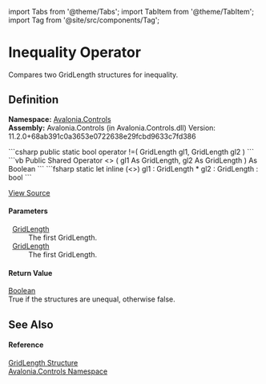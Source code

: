 import Tabs from '@theme/Tabs'; 
import TabItem from '@theme/TabItem'; 
import Tag from '@site/src/components/Tag'; 

# Inequality Operator


Compares two GridLength structures for inequality.



## Definition
**Namespace:** <a href="N_Avalonia_Controls">Avalonia.Controls</a>  
**Assembly:** Avalonia.Controls (in Avalonia.Controls.dll) Version: 11.2.0+68ab391c0a3653e0722638e29fcbd9633c7fd386

<Tabs groupId="api-code-preview">
<TabItem value="csharp" label="C#">
```csharp
public static bool operator !=(
	GridLength gl1,
	GridLength gl2
)
```
</TabItem>
<TabItem value="vb" label="VB">
```vb
Public Shared Operator <> ( 
	gl1 As GridLength,
	gl2 As GridLength
) As Boolean
```
</TabItem>
<TabItem value="fsharp" label="F#">
```fsharp
static let inline (<>)
        gl1 : GridLength * 
        gl2 : GridLength  : bool
```
</TabItem>
</Tabs>



<a href="https://github.com/AvaloniaUI/Avalonia/tree/master/srcAvalonia.Controls/GridLength.cs#L129" title="View the source code">View Source</a>



#### Parameters
<dl><dt>  <a href="T_Avalonia_Controls_GridLength">GridLength</a></dt><dd>The first GridLength.</dd><dt>  <a href="T_Avalonia_Controls_GridLength">GridLength</a></dt><dd>The first GridLength.</dd></dl>

#### Return Value
<a href="https://learn.microsoft.com/dotnet/api/system.boolean" target="_blank" rel="noopener noreferrer">Boolean</a>  
True if the structures are unequal, otherwise false.

## See Also


#### Reference
<a href="T_Avalonia_Controls_GridLength">GridLength Structure</a>  
<a href="N_Avalonia_Controls">Avalonia.Controls Namespace</a>  

